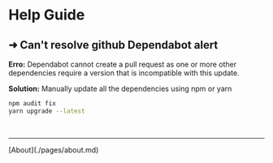 # Help Guide


## ➜ Can't resolve github Dependabot alert
**Erro:** Dependabot cannot create a pull request as one or more other dependencies require a version that is incompatible with this update.

**Solution:** Manually update all the dependencies using npm or yarn <br/>
```bash
npm audit fix
yarn upgrade --latest
```
<br/>

<hr>
[About](./pages/about.md)